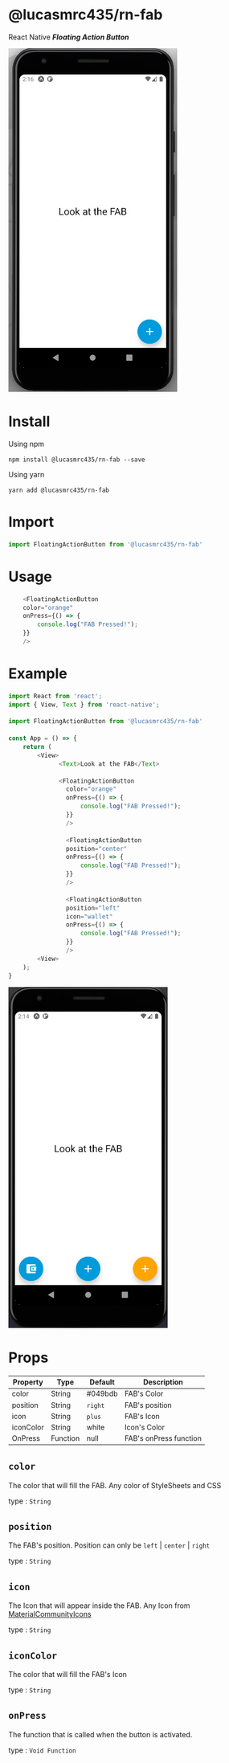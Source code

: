 # @lucasmrc435/rn-fab

React Native _**Floating Action Button**_

![Floating Action Button](./assets/FAB_img.jpeg)
# Install

Using npm 

```
npm install @lucasmrc435/rn-fab --save
```

Using yarn

```
yarn add @lucasmrc435/rn-fab
``` 

# Import 

```javascript
import FloatingActionButton from '@lucasmrc435/rn-fab'
```

# Usage

```javascript
    <FloatingActionButton 
    color="orange" 
    onPress={() => {
        console.log("FAB Pressed!");
    }}
    />
```

# Example
```javascript
import React from 'react';
import { View, Text } from 'react-native';

import FloatingActionButton from '@lucasmrc435/rn-fab'

const App = () => {
    return (
        <View> 
              <Text>Look at the FAB</Text>

              <FloatingActionButton 
                color="orange" 
                onPress={() => {
                    console.log("FAB Pressed!");
                }}
                />

                <FloatingActionButton 
                position="center"
                onPress={() => {
                    console.log("FAB Pressed!");
                }}
                />
                
                <FloatingActionButton 
                position="left"
                icon="wallet" 
                onPress={() => {
                    console.log("FAB Pressed!");
                }}
                />
        <View>
    );
}
```


![Floating Action Button](./assets/FAB_example.jpeg)

# Props

| Property | Type | Default | Description|
|----------|------|---------|------------|
| color    | String  | #049bdb | FAB's Color|
| position | String  | ```right```  | FAB's position|
| icon     | String  | ```plus``` | FAB's Icon|
| iconColor| String  | white | Icon's Color|
| OnPress    | Function  | null | FAB's onPress function|


## ```color``` 
The color that will fill the FAB. Any color of StyleSheets and CSS

type : ```String```

## ```position```
The FAB's position. Position can only be ```left``` | ```center``` | ```right```

type : ```String```


## ```icon```
The Icon that will appear inside the FAB. Any Icon from [MaterialCommunityIcons](https://materialdesignicons.com/)

type : ```String```

## ```iconColor```
The color that will fill the FAB's Icon

type : ```String```

## ```onPress```
The function that is called when the button is activated.

type : ```Void Function```